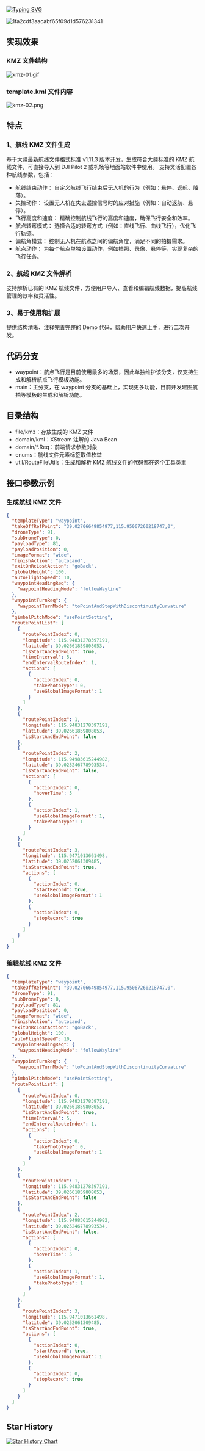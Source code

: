 [![Typing SVG](https://readme-typing-svg.demolab.com?font=Fira+Code&weight=600&pause=1000&color=F70E34&width=435&lines=%E5%A6%82%E6%9E%9C%E8%AF%A5%E9%A1%B9%E7%9B%AE%E5%AF%B9%E4%BD%A0%E6%9C%89%E5%B8%AE%E5%8A%A9%E7%9A%84%E8%AF%9D%EF%BC%8C%E6%AC%A2%E8%BF%8E%E7%82%B9%E4%B8%AA+star+%EF%BC%81)](https://git.io/typing-svg)

![1fa2cdf3aacabf65f09d1d576231341](https://github.com/user-attachments/assets/42395e0d-4a66-4331-9a7c-4a32fef914bc)


## 实现效果

### KMZ 文件结构

![kmz-01.gif](https://s2.loli.net/2024/11/19/kznUqoeSa7CbBAX.gif)

### template.kml 文件内容

![kmz-02.png](https://s2.loli.net/2024/11/19/tDBySCuWoM3mUpf.png)

## 特点

### 1、航线 KMZ 文件生成

基于大疆最新航线文件格式标准 v1.11.3 版本开发，生成符合大疆标准的 KMZ 航线文件，可直接导入到 DJI Pilot 2 或机场等地面站软件中使用。
支持灵活配置各种航线参数，包括：

* 航线结束动作： 自定义航线飞行结束后无人机的行为（例如：悬停、返航、降落）。
* 失控动作： 设置无人机在失去遥控信号时的应对措施（例如：自动返航、悬停）。
* 飞行高度和速度： 精确控制航线飞行的高度和速度，确保飞行安全和效率。
* 航点转弯模式： 选择合适的转弯方式（例如：直线飞行、曲线飞行），优化飞行轨迹。
* 偏航角模式： 控制无人机在航点之间的偏航角度，满足不同的拍摄需求。
* 航点动作： 为每个航点单独设置动作，例如拍照、录像、悬停等，实现复杂的飞行任务。

### 2、航线 KMZ 文件解析

支持解析已有的 KMZ 航线文件，方便用户导入、查看和编辑航线数据，提高航线管理的效率和灵活性。

### 3、易于使用和扩展

提供结构清晰、注释完善完整的 Demo 代码，帮助用户快速上手，进行二次开发。

## 代码分支

* waypoint：航点飞行是目前使用最多的场景，因此单独维护该分支，仅支持生成和解析航点飞行模板功能。
* main：主分支，在 waypoint 分支的基础上，实现更多功能，目前开发建图航拍等模板的生成和解析功能。

## 目录结构

* file/kmz：存放生成的 KMZ 文件
* domain/kml：XStream 注解的 Java Bean
* domain/*.Req：前端请求参数对象
* enums：航线文件元素标签取值枚举
* util/RouteFileUtils：生成和解析 KMZ 航线文件的代码都在这个工具类里

## 接口参数示例

### 生成航线 KMZ 文件

```json
{
  "templateType": "waypoint",
  "takeOffRefPoint": "39.02706649854977,115.95067260218747,0",
  "droneType": 91,
  "subDroneType": 0,
  "payloadType": 81,
  "payloadPosition": 0,
  "imageFormat": "wide",
  "finishAction": "autoLand",
  "exitOnRcLostAction": "goBack",
  "globalHeight": 100,
  "autoFlightSpeed": 10,
  "waypointHeadingReq": {
    "waypointHeadingMode": "followWayline"
  },
  "waypointTurnReq": {
    "waypointTurnMode": "toPointAndStopWithDiscontinuityCurvature"
  },
  "gimbalPitchMode": "usePointSetting",
  "routePointList": [
    {
      "routePointIndex": 0,
      "longitude": 115.94831278397191,
      "latitude": 39.02661859808053,
      "isStartAndEndPoint": true,
      "timeInterval": 5,
      "endIntervalRouteIndex": 1,
      "actions": [
        {
          "actionIndex": 0,
          "takePhotoType": 0,
          "useGlobalImageFormat": 1
        }
      ]
    },
    {
      "routePointIndex": 1,
      "longitude": 115.94831278397191,
      "latitude": 39.02661859808053,
      "isStartAndEndPoint": false
    },
    {
      "routePointIndex": 2,
      "longitude": 115.94983615244982,
      "latitude": 39.025246778993534,
      "isStartAndEndPoint": false,
      "actions": [
        {
          "actionIndex": 0,
          "hoverTime": 5
        },
        {
          "actionIndex": 1,
          "useGlobalImageFormat": 1,
          "takePhotoType": 1
        }
      ]
    },
    {
      "routePointIndex": 3,
      "longitude": 115.9471013661498,
      "latitude": 39.0252061309485,
      "isStartAndEndPoint": true,
      "actions": [
        {
          "actionIndex": 0,
          "startRecord": true,
          "useGlobalImageFormat": 1
        },
        {
          "actionIndex": 0,
          "stopRecord": true
        }
      ]
    }
  ]
}


```

### 编辑航线 KMZ 文件

```json
{
  "templateType": "waypoint",
  "takeOffRefPoint": "39.02706649854977,115.95067260218747,0",
  "droneType": 91,
  "subDroneType": 0,
  "payloadType": 81,
  "payloadPosition": 0,
  "imageFormat": "wide",
  "finishAction": "autoLand",
  "exitOnRcLostAction": "goBack",
  "globalHeight": 100,
  "autoFlightSpeed": 10,
  "waypointHeadingReq": {
    "waypointHeadingMode": "followWayline"
  },
  "waypointTurnReq": {
    "waypointTurnMode": "toPointAndStopWithDiscontinuityCurvature"
  },
  "gimbalPitchMode": "usePointSetting",
  "routePointList": [
    {
      "routePointIndex": 0,
      "longitude": 115.94831278397191,
      "latitude": 39.02661859808053,
      "isStartAndEndPoint": true,
      "timeInterval": 5,
      "endIntervalRouteIndex": 1,
      "actions": [
        {
          "actionIndex": 0,
          "takePhotoType": 0,
          "useGlobalImageFormat": 1
        }
      ]
    },
    {
      "routePointIndex": 1,
      "longitude": 115.94831278397191,
      "latitude": 39.02661859808053,
      "isStartAndEndPoint": false
    },
    {
      "routePointIndex": 2,
      "longitude": 115.94983615244982,
      "latitude": 39.025246778993534,
      "isStartAndEndPoint": false,
      "actions": [
        {
          "actionIndex": 0,
          "hoverTime": 5
        },
        {
          "actionIndex": 1,
          "useGlobalImageFormat": 1,
          "takePhotoType": 1
        }
      ]
    },
    {
      "routePointIndex": 3,
      "longitude": 115.9471013661498,
      "latitude": 39.0252061309485,
      "isStartAndEndPoint": true,
      "actions": [
        {
          "actionIndex": 0,
          "startRecord": true,
          "useGlobalImageFormat": 1
        },
        {
          "actionIndex": 0,
          "stopRecord": true
        }
      ]
    }
  ]
}
```

## Star History

[![Star History Chart](https://api.star-history.com/svg?repos=SongJian-99/dj-uav&type=Date)](https://star-history.com/#SongJian-99/dj-uav&Date)
